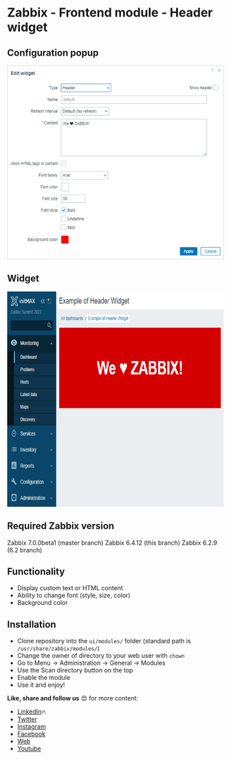 # Zabbix - Frontend module - Header widget

## Configuration popup

<img src="img/header-widget-configuration-popup.png" width="525" height="450" />

## Widget

<img src="img/header-widget-example.png" width="700" height="500" />

## Required Zabbix version

Zabbix 7.0.0beta1 (master branch)
Zabbix 6.4.12 (this branch)
Zabbix 6.2.9 (6.2 branch)

## Functionality

 - Display custom text or HTML content
 - Ability to change font (style, size, color)
 - Background color

## Installation

- Clone repository into the `ui/modules/` folder (standard path is `/usr/share/zabbix/modules/`)
- Change the owner of directory to your web user with `chown`
- Go to Menu -> Administration -> General -> Modules
- Use the Scan directory button on the top
- Enable the module
- Use it and enjoy!

**Like, share and follow us** 😍 for more content:  
- [LinkedIn](https://www.linkedin.com/company/initmax/)🔥
- [Twitter](https://twitter.com/initmax)
- [Instagram](https://www.instagram.com/initmax/)
- [Facebook](https://www.facebook.com/initmax)
- [Web](https://www.initmax.cz/) 
- [Youtube](https://www.youtube.com/@initmax1) 
